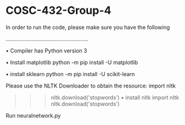 # COSC-432-Group-4
In order to run the code, please make sure you have the following

......................................................

•	Compiler has Python version 3 

•	Install  matplotlib 
	python -m pip install -U matplotlib

•	install sklearn
	python -m pip install -U scikit-learn

Please use the NLTK Downloader to obtain the resource:
      import nltk
  >>> nltk.download('stopwords')
•	install nltk
	 import nltk
	nltk.download('stopwords')

Run neuralnetwork.py 
